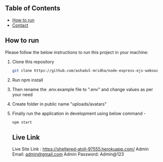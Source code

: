 <!-- [![Youtube][youtube-shield]][youtube-url]
[![Facebook][facebook-shield]][facebook-url]
[![Instagram][instagram-shield]][instagram-url]
[![LinkedIn][linkedin-shield]][linkedin-url] -->

<br />
<p align="center">
  <!-- <h3 align="center"><a href="https://github.com/learnwithsumit/chat-application/tree/lesson-6">Lesson - 6 - Node.js Chat Application in Express.js, MongoDB & EJS template engine</a></h3> -->

<!-- A full stack Node.js project described in Bangla. Please check the video tutorial by clicking the image below -

[![View on Youtube](http://img.youtube.com/vi/GtCEbTarCoQ/0.jpg)](https://youtu.be/GtCEbTarCoQ) -->

<!-- TABLE OF CONTENTS -->

## Table of Contents

- [How to run](#how-to-run)
- [Contact](#contact)

<!-- HOW TO RUN -->

## How to run

Please follow the below instructions to run this project in your machine:

1. Clone this repository
   ```sh
   git clone https://github.com/ashadul-mridha/node-express-ejs-websocket-chat-app.git
   ```
<!-- 2. Watch the youtube tutorial on this topic - https://youtu.be/GtCEbTarCoQ.
3. Check out to lesson-6 branch with the below command
   ```sh
   git checkout lesson-6
   ``` -->
2. Run npm install
3. Then rename the .env.example file to ".env" and change values as per your need
4. Create folder in public name "uploads/avatars"
5. Finally run the application in development using below command -
   ```sh
   npm start
   ```
   <!-- or
   You can run it in production mode by -
   ```sh
   npm run prod
   ``` -->

   ## Live Link

   Live Site Link : https://sheltered-atoll-97555.herokuapp.com/
   Admin Email: admin@gmail.com
   Admin Password: Admin@123

<!-- CONTACT -->

<!-- ## Contact

Sumit Saha - [sumit@learnwithsumit.com](mailto:sumit@learnwithsumit.com)

Project Link: [https://github.com/learnwithsumit/chat-application](https://github.com/learnwithsumit/chat-application)

Youtube Channel: [https://youtube.com/LearnwithSumit](https://youtube.com/LearnwithSumit) -->


